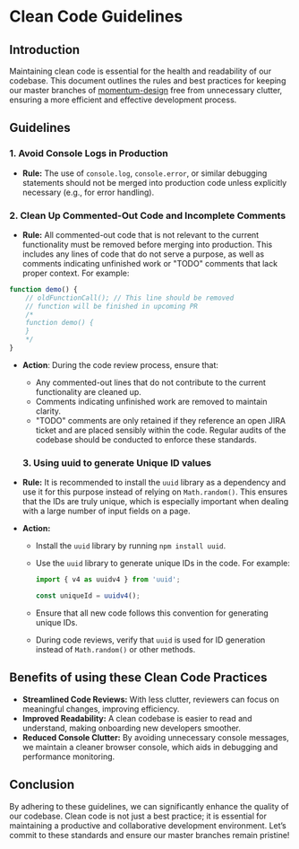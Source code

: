 # Clean Code Guidelines

## Introduction

Maintaining clean code is essential for the health and readability of our codebase. This document outlines the rules and best practices for keeping our master branches of [momentum-design](https://github.com/momentum-design/momentum-design/) free from unnecessary clutter, ensuring a more efficient and effective development process.

## Guidelines

### 1. Avoid Console Logs in Production

- **Rule:** The use of `console.log`, `console.error`, or similar debugging statements should not be merged into production code unless explicitly necessary (e.g., for error handling).

### 2. Clean Up Commented-Out Code and Incomplete Comments

- **Rule:** All commented-out code that is not relevant to the current functionality must be removed before merging into production. This includes any lines of code that do not serve a purpose, as well as comments indicating unfinished work or "TODO" comments that lack proper context. For example:

```js
function demo() {
    // oldFunctionCall(); // This line should be removed
    // function will be finished in upcoming PR
    /*
    function demo() {
    }
    */
}
```

- **Action**: During the code review process, ensure that:  
  - Any commented-out lines that do not contribute to the current functionality are cleaned up.
  - Comments indicating unfinished work are removed to maintain clarity.
  - "TODO" comments are only retained if they reference an open JIRA ticket and are placed sensibly within the code. Regular audits of the codebase should be conducted to enforce these standards.

  ### 3. Using uuid to generate Unique ID values

- **Rule:**
 It is recommended to install the `uuid` library as a dependency and use it for this purpose instead of relying on `Math.random()`. This ensures that the IDs are truly unique, which is especially important when dealing with a large number of input fields on a page.

- **Action:** 
  - Install the `uuid` library by running `npm install uuid`.
  - Use the `uuid` library to generate unique IDs in the code. For example:

    ```js
    import { v4 as uuidv4 } from 'uuid';

    const uniqueId = uuidv4();
    ```

  - Ensure that all new code follows this convention for generating unique IDs.
  - During code reviews, verify that `uuid` is used for ID generation instead of `Math.random()` or other methods.

## Benefits of using these Clean Code Practices

- **Streamlined Code Reviews:** With less clutter, reviewers can focus on meaningful changes, improving efficiency.
- **Improved Readability:** A clean codebase is easier to read and understand, making onboarding new developers smoother.
- **Reduced Console Clutter:** By avoiding unnecessary console messages, we maintain a cleaner browser console, which aids in debugging and performance monitoring.

## Conclusion

By adhering to these guidelines, we can significantly enhance the quality of our codebase. Clean code is not just a best practice; it is essential for maintaining a productive and collaborative development environment. Let’s commit to these standards and ensure our master branches remain pristine!
